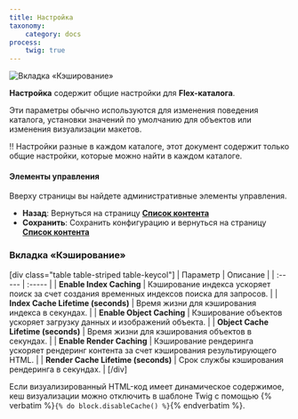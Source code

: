 ```yaml
---
title: Настройка
taxonomy:
    category: docs
process:
    twig: true
---
```


![Вкладка «Кэширование»](accounts-configuration.png?width=2030&classes=shadow)

**Настройка** содержит общие настройки для **Flex-каталога**.

Эти параметры обычно используются для изменения поведения каталога, установки значений по умолчанию для объектов или изменения визуализации макетов.

!! Настройки разные в каждом каталоге, этот документ содержит только общие настройки, которые можно найти в каждом каталоге.

#### Элементы управления

Вверху страницы вы найдете административные элементы управления.

- **Назад**: Вернуться на страницу **[Список контента](/advanced/flex/administration/views-list)**
- **Сохранить**: Сохранить конфигурацию и вернуться на страницу **[Список контента](/advanced/flex/administration/views-list)**

### Вкладка «Кэширование»

[div class="table table-striped table-keycol"]
| Параметр                        | Описание |
| :-----                        | :----- |
| **Enable Index Caching** | Кэширование индекса ускоряет поиск за счет создания временных индексов поиска для запросов. |
| **Index Cache Lifetime (seconds)** | Время жизни для кэширования индекса в секундах. |
| **Enable Object Caching** | Кэширование объектов ускоряет загрузку данных и изображений объекта. |
| **Object Cache Lifetime (seconds)** | Время жизни для кэширования объектов в секундах. |
| **Enable Render Caching** | Кэширование рендеринга ускоряет рендеринг контента за счет кэширования результирующего HTML. |
| **Render Cache Lifetime (seconds)** | Срок службы кэширования рендеринга в секундах. |
[/div]

Если визуализированный HTML-код имеет динамическое содержимое, кеш визуализации можно отключить в шаблоне Twig с помощью {% verbatim %}```{% do block.disableCache() %}```{% endverbatim %}.
